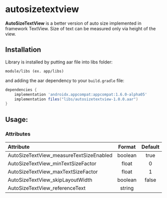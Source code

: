 # autosizetextview
**AutoSizeTextView** is a better version of auto size implemented in framework TextView. Size of text can be measured only via height of the view.

## Installation

Library is installed by putting aar file into libs folder:

```
module/libs (ex. app/libs)
```

and adding the aar dependency to your `build.gradle` file:
```groovy
dependencies {
    implementation 'androidx.appcompat:appcompat:1.6.0-alpha05'
    implementation files("libs/autosizetextview-1.0.0.aar")
}
```

## Usage:

### Attributes
| Attribute | Format | Default |
|:---|:---:|:---:|
| AutoSizeTextView_measureTextSizeEnabled | boolean | true
| AutoSizeTextView_minTextSizeFactor | float | 0
| AutoSizeTextView_maxTextSizeFactor | float | 1
| AutoSizeTextView_skipLayoutWidth | boolean | false
| AutoSizeTextView_referenceText | string |